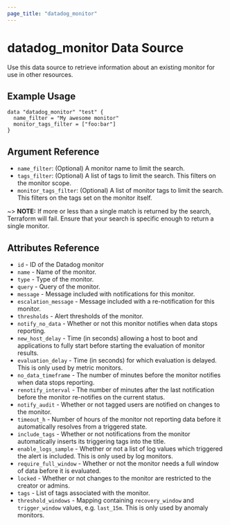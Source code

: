 ```yaml
---
page_title: "datadog_monitor"
---
```


# datadog_monitor Data Source

Use this data source to retrieve information about an existing monitor for use in other resources.

## Example Usage

```
data "datadog_monitor" "test" {
  name_filter = "My awesome monitor"
  monitor_tags_filter = ["foo:bar"]
}
```

## Argument Reference

- `name_filter`: (Optional) A monitor name to limit the search.
- `tags_filter`: (Optional) A list of tags to limit the search. This filters on the monitor scope.
- `monitor_tags_filter`: (Optional) A list of monitor tags to limit the search. This filters on the tags set on the monitor itself.

~> **NOTE:** If more or less than a single match is returned by the search, Terraform will fail. Ensure that your search is specific enough to return a single monitor.

## Attributes Reference

- `id` - ID of the Datadog monitor
- `name` - Name of the monitor.
- `type` - Type of the monitor.
- `query` - Query of the monitor.
- `message` - Message included with notifications for this monitor.
- `escalation_message` - Message included with a re-notification for this monitor.
- `thresholds` - Alert thresholds of the monitor.
- `notify_no_data` - Whether or not this monitor notifies when data stops reporting.
- `new_host_delay` - Time (in seconds) allowing a host to boot and applications to fully start before starting the evaluation of monitor results.
- `evaluation_delay` - Time (in seconds) for which evaluation is delayed. This is only used by metric monitors.
- `no_data_timeframe` - The number of minutes before the monitor notifies when data stops reporting.
- `renotify_interval` - The number of minutes after the last notification before the monitor re-notifies on the current status.
- `notify_audit` - Whether or not tagged users are notified on changes to the monitor.
- `timeout_h` - Number of hours of the monitor not reporting data before it automatically resolves from a triggered state.
- `include_tags` - Whether or not notifications from the monitor automatically inserts its triggering tags into the title.
- `enable_logs_sample` - Whether or not a list of log values which triggered the alert is included. This is only used by log monitors.
- `require_full_window` - Whether or not the monitor needs a full window of data before it is evaluated.
- `locked` - Whether or not changes to the monitor are restricted to the creator or admins.
- `tags` - List of tags associated with the monitor.
- `threshold_windows` - Mapping containing `recovery_window` and `trigger_window` values, e.g. `last_15m`. This is only used by anomaly monitors.

